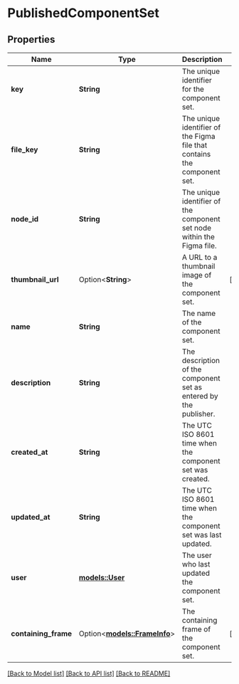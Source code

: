 # PublishedComponentSet

## Properties

Name | Type | Description | Notes
------------ | ------------- | ------------- | -------------
**key** | **String** | The unique identifier for the component set. | 
**file_key** | **String** | The unique identifier of the Figma file that contains the component set. | 
**node_id** | **String** | The unique identifier of the component set node within the Figma file. | 
**thumbnail_url** | Option<**String**> | A URL to a thumbnail image of the component set. | [optional]
**name** | **String** | The name of the component set. | 
**description** | **String** | The description of the component set as entered by the publisher. | 
**created_at** | **String** | The UTC ISO 8601 time when the component set was created. | 
**updated_at** | **String** | The UTC ISO 8601 time when the component set was last updated. | 
**user** | [**models::User**](User.md) | The user who last updated the component set. | 
**containing_frame** | Option<[**models::FrameInfo**](FrameInfo.md)> | The containing frame of the component set. | [optional]

[[Back to Model list]](../README.md#documentation-for-models) [[Back to API list]](../README.md#documentation-for-api-endpoints) [[Back to README]](../README.md)


